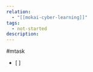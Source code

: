 ```yaml
---
relation:
  - "[[mokai-cyber-learning]]"
tags:
  - not-started
description:
---
```









#mtask
- [ ]
